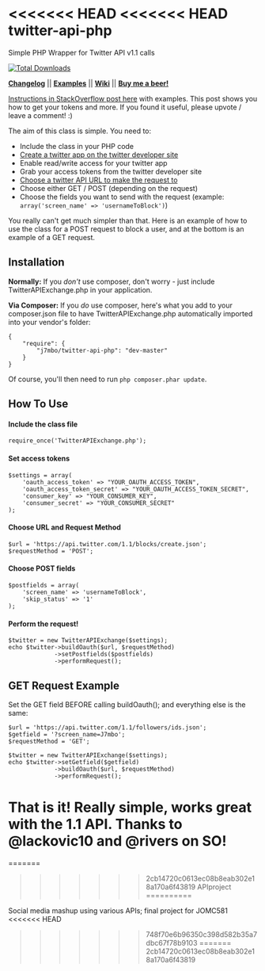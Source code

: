 <<<<<<< HEAD
<<<<<<< HEAD
twitter-api-php
======================
Simple PHP Wrapper for Twitter API v1.1 calls

[![Total Downloads](https://poser.pugx.org/j7mbo/twitter-api-php/downloads.png)](https://packagist.org/packages/j7mbo/twitter-api-php)


**[Changelog](https://github.com/J7mbo/twitter-api-php/wiki/Changelog)** ||
**[Examples](https://github.com/J7mbo/twitter-api-php/wiki/Twitter-API-PHP-Wiki)** ||
**[Wiki](https://github.com/J7mbo/twitter-api-php/wiki)** ||
**[Buy me a beer!](https://www.paypal.com/cgi-bin/webscr?cmd=_s-xclick&hosted_button_id=KHQYGY4MM3E7J)**

[Instructions in StackOverflow post here](http://stackoverflow.com/questions/12916539/simplest-php-example-retrieving-user-timeline-with-twitter-api-version-1-1/15314662#15314662) with examples. This post shows you how to get your tokens and more. 
If you found it useful, please upvote / leave a comment! :)

The aim of this class is simple. You need to:

- Include the class in your PHP code
- [Create a twitter app on the twitter developer site](https://dev.twitter.com/apps/)
- Enable read/write access for your twitter app
- Grab your access tokens from the twitter developer site
- [Choose a twitter API URL to make the request to](https://dev.twitter.com/docs/api/1.1/)
- Choose either GET / POST (depending on the request) 
- Choose the fields you want to send with the request (example: `array('screen_name' => 'usernameToBlock')`)

You really can't get much simpler than that. Here is an example of how to use the class for a POST request to block a user, and at the bottom is an example of a GET request.

Installation
------------

**Normally:** If you *don't* use composer, don't worry - just include TwitterAPIExchange.php in your application. 

**Via Composer:** If you *do* use composer, here's what you add to your composer.json file to have TwitterAPIExchange.php automatically imported into your vendor's folder:

    {
        "require": {
            "j7mbo/twitter-api-php": "dev-master"
        }
    }

Of course, you'll then need to run `php composer.phar update`.

How To Use
------
#### Include the class file ####

    require_once('TwitterAPIExchange.php');

#### Set access tokens ####

    $settings = array(
        'oauth_access_token' => "YOUR_OAUTH_ACCESS_TOKEN",
        'oauth_access_token_secret' => "YOUR_OAUTH_ACCESS_TOKEN_SECRET",
        'consumer_key' => "YOUR_CONSUMER_KEY",
        'consumer_secret' => "YOUR_CONSUMER_SECRET"
    );

#### Choose URL and Request Method ####

    $url = 'https://api.twitter.com/1.1/blocks/create.json';
    $requestMethod = 'POST';

#### Choose POST fields ####

    $postfields = array(
        'screen_name' => 'usernameToBlock', 
        'skip_status' => '1'
    );

#### Perform the request! ####

    $twitter = new TwitterAPIExchange($settings);
    echo $twitter->buildOauth($url, $requestMethod)
                 ->setPostfields($postfields)
                 ->performRequest();

GET Request Example
----------------

Set the GET field BEFORE calling buildOauth(); and everything else is the same:

    $url = 'https://api.twitter.com/1.1/followers/ids.json';
    $getfield = '?screen_name=J7mbo';
    $requestMethod = 'GET';

    $twitter = new TwitterAPIExchange($settings);
    echo $twitter->setGetfield($getfield)
                 ->buildOauth($url, $requestMethod)
                 ->performRequest();

That is it! Really simple, works great with the 1.1 API. Thanks to @lackovic10 and @rivers on SO!
=======
=======
>>>>>>> 2cb14720c0613ec08b8eab302e18a170a6f43819
APIproject
==========

Social media mashup using various APIs; final project for JOMC581
<<<<<<< HEAD
>>>>>>> 748f70e6b96350c398d582b35a7dbc67f78b9103
=======
>>>>>>> 2cb14720c0613ec08b8eab302e18a170a6f43819

